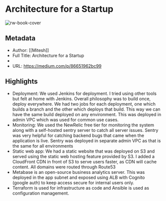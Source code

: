 # Architecture for a Startup

![rw-book-cover](https://readwise-assets.s3.amazonaws.com/static/images/article1.be68295a7e40.png)

## Metadata
- Author: [[Mitesh]]
- Full Title: Architecture for a Startup
- 
- URL: https://medium.com/p/86651962bc99

## Highlights
- Deployment: We used Jenkins for deployment. I tried using other tools but felt at home with Jenkins. Overall philosophy was to build once, deploy everywhere. We had two jobs for each deployment, one which builds a branch and the other which deploys that build. This way we can have the same build deployed on any environment. This was deployed in admin VPC which was used for common use cases.
- Monitoring: We used the NewRelic free tier for monitoring the system along with a self-hosted sentry server to catch all server issues. Sentry was very helpful for catching backend bugs that came when the application is live. Sentry was deployed in separate admin VPC as that is the same for all environments
- Static web app: We had a static website that was deployed on S3 and served using the static web hosting feature provided by S3. I added a CloudFront CDN in front of S3 to serve users faster, as CDN will cache content. All domains were routed through Route53
- Metabase is an open-source business analytics server. This was deployed in the app subnet and exposed using ALB with Cognito (google auth) to keep access secure for internal users only.
- Terraform is used for infrastructure as code and Ansible is used as configuration management.
